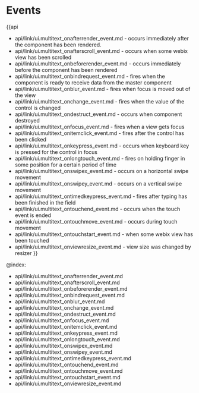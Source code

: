 Events
=======

{{api
- api/link/ui.multitext_onafterrender_event.md - occurs immediately after the component has been rendered.
- api/link/ui.multitext_onafterscroll_event.md - occurs when some webix view has been scrolled
- api/link/ui.multitext_onbeforerender_event.md - occurs immediately before the component has been rendered
- api/link/ui.multitext_onbindrequest_event.md - fires when the component is ready to receive data from the master component
- api/link/ui.multitext_onblur_event.md - fires when focus is moved out of the view
- api/link/ui.multitext_onchange_event.md - fires when the value of the control is changed
- api/link/ui.multitext_ondestruct_event.md - occurs when component destroyed
- api/link/ui.multitext_onfocus_event.md - fires when a view gets focus
- api/link/ui.multitext_onitemclick_event.md - fires after the control has been clicked
- api/link/ui.multitext_onkeypress_event.md - occurs when keyboard key is pressed for the control in focus
- api/link/ui.multitext_onlongtouch_event.md - fires on holding finger in some position for a certain period of time
- api/link/ui.multitext_onswipex_event.md - occurs on a horizontal swipe movement
- api/link/ui.multitext_onswipey_event.md - occurs on a vertical swipe movement
- api/link/ui.multitext_ontimedkeypress_event.md - fires after typing has been finished in the field
- api/link/ui.multitext_ontouchend_event.md - occurs when the touch event is ended
- api/link/ui.multitext_ontouchmove_event.md - occurs during touch movement
- api/link/ui.multitext_ontouchstart_event.md - when some webix view has been touched
- api/link/ui.multitext_onviewresize_event.md - view size was changed by resizer
}}

@index:
- api/link/ui.multitext_onafterrender_event.md
- api/link/ui.multitext_onafterscroll_event.md
- api/link/ui.multitext_onbeforerender_event.md
- api/link/ui.multitext_onbindrequest_event.md
- api/link/ui.multitext_onblur_event.md
- api/link/ui.multitext_onchange_event.md
- api/link/ui.multitext_ondestruct_event.md
- api/link/ui.multitext_onfocus_event.md
- api/link/ui.multitext_onitemclick_event.md
- api/link/ui.multitext_onkeypress_event.md
- api/link/ui.multitext_onlongtouch_event.md
- api/link/ui.multitext_onswipex_event.md
- api/link/ui.multitext_onswipey_event.md
- api/link/ui.multitext_ontimedkeypress_event.md
- api/link/ui.multitext_ontouchend_event.md
- api/link/ui.multitext_ontouchmove_event.md
- api/link/ui.multitext_ontouchstart_event.md
- api/link/ui.multitext_onviewresize_event.md


